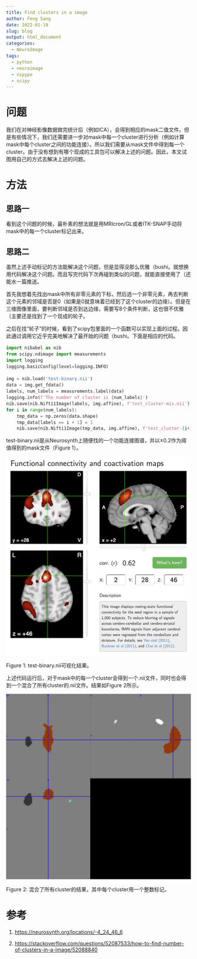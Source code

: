 ```yaml
---
title: Find clusters in a image
author: Feng Sang
date: 2022-01-19
slug: blog
output: html_document
categories:
  - NeuroImage
tags:
  - python
  - neuroimage
  - nipype
  - scipy
---
```


# 问题

我们在对神经影像数据做完统计后（例如ICA），会得到相应的mask二值文件。但是有些情况下，我们还需要进一步对mask中每一个cluster进行分析（例如计算mask中每个cluster之间的功能连接）。所以我们需要从mask文件中得到每一个cluster。由于没有想到有哪个现成的工具包可以解决上述的问题。因此，本文试图用自己的方式去解决上述的问题。

# 方法

## 思路一

看到这个问题的时候，最朴素的想法就是用MRIcron/GL或者ITK-SNAP手动将mask中的每一个cluster标记出来。

## 思路二

虽然上述手动标记的方法能解决这个问题，但是显得没那么优雅（bushi。就想换用代码解决这个问题。而且写完代码下次再碰到类似的问题，就能直接使用了（还能水一篇推送。

首先我想着先找出mask中所有非零元素的下标，然后选一个非零元素，再去判断这个元素的邻域是否是0（如果是0就意味着已经到了这个cluster的边缘）。但是在三维图像里面，要判断邻域是否到达边缘，需要写8个条件判断，这也很不优雅（主要还是找到了一个现成的轮子。

之后在找“轮子”的时候，看到了scipy包里面的一个函数可以实现上面的过程。因此通过调用它近乎完美地解决了最开始的问题（bushi。下面是相应的代码。

```python
import nibabel as nib
from scipy.ndimage import measurements
import logging
logging.basicConfig(level=logging.INFO)

img = nib.load('test-binary.nii')
data = img.get_fdata()
labels, num_labels = measurements.label(data)
logging.info(f'The number of cluster is {num_labels}')
nib.save(nib.Nifti1Image(labels, img.affine), f'test_cluster-mix.nii')
for i in range(num_labels):
    tmp_data = np.zeros(data.shape)
    tmp_data[labels == i + 1] = 1
    nib.save(nib.Nifti1Image(tmp_data, img.affine), f'test_cluster-{i+1}.nii')
```

test-binary.nii是从Neurosynth上随便找的一个功能连接图谱，并以±0.2作为阈值得到的mask文件（Figure 1）。

<div class="figure">
<img src="./img/fig-1.png" alt="test-binary.nii可视化结果。"  />
<p class="caption"><span id="fig:unnamed-chunk-1"></span>Figure 1: test-binary.nii可视化结果。</p>
</div>


上述代码运行后，对于mask中的每一个cluster会得到一个.nii文件，同时也会得到一个混合了所有cluster的.nii文件。结果如Figure 2所示。

<div class="figure">
<img src="./img/fig-2.png" alt="混合了所有cluster的结果，其中每个cluster用一个整数标记。"  />
<p class="caption"><span id="fig:unnamed-chunk-2"></span>Figure 2: 混合了所有cluster的结果，其中每个cluster用一个整数标记。</p>
</div>

# 参考

1. https://neurosynth.org/locations/-4_24_46_6

2. https://stackoverflow.com/questions/52087533/how-to-find-number-of-clusters-in-a-image/52088840
